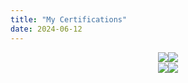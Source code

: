 ```yaml
---
title: "My Certifications"
date: 2024-06-12
---
```

<style>
    .image-gallery{
        display:flex;
        flex-direction:column;
        gap:1px;
        width:100%;
        height:auto
    } 
    .image-row{
        display:flex;
        flex-direction:row;
        flex-wrap:wrap;
        max-width:100%;
        align-items:center;
        justify-content:center;
    }
    .certificate-picture{
        max-width:33%;
    }
</style>
<div class="image-gallery">
    <div class="image-row">
        <img src="/devassociateaws.png" class="certificate-picture">
        <img src="/devassociateaws.png" class="certificate-picture">
    </div>
    <div class="image-row">
        <img src="/vmware_cert_VCPNV19.png" class="certificate-picture">
        <img src="/vmware_knowledge_vsphere6.png" class="certificate-picture">
    </div>
</div>



